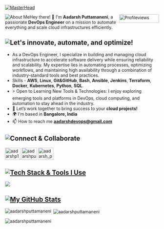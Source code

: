 [![MasterHead](https://media.licdn.com/dms/image/v2/D5616AQGTIPdcBlSX8g/profile-displaybackgroundimage-shrink_350_1400/B56ZfT6fRBGoAc-/0/1751607014976?e=1756944000&v=beta&t=q5Ij4hvfvJDpaVvgty_uDOeuhhZmNwtN7yy6Dcck8eo)](https://rishavchanda.io)
<p>
  <span style="float: left;">
    <img src="https://img.shields.io/badge/About_Me-000000?style=for-the-badge&logoColor=white" alt="About Me"/>
  </span>
  <span style="float: aligin="left";">
    <img src="https://komarev.com/ghpvc/?username=aadarshputtamaneni&label=Profile%20views&color=f07d4c&style=plastict" align="right"alt="Profileviews" width="130" height="28"/>
  </span>
</p>


Hey there! 👋 I'm **Aadarsh Puttamaneni**, a passionate **DevOps Engineer** on a mission to automate everything and scale cloud infrastructures efficiently.  

## ![Let's innovate, automate, and optimize!](https://img.shields.io/badge/Let's%20innovate,%20automate,%20and%20optimize!-000000?style=for-the-badge&logoColor=white)
-  As a DevOps Engineer, I specialize in building and managing cloud infrastructure to accelerate software delivery while ensuring reliability and scalability. My expertise lies in automating processes, optimizing workflows, and maintaining high availability through a combination of industry-standard tools and best practices.
- Skills - **AWS**, **Linux**, **Git&GitHub**, **Bash**, **Ansible**, **Jenkins**, **Terraform**, **Docker**, **Kubernetes**, **Python**, **SQL**.
- ⚡  Open to Learning New Tools & Technologies: I enjoy exploring emerging tools and platforms in DevOps, cloud computing, and automation to stay ahead in the industry.
- 🌟 Let’s work together to bring success to your **cloud projects!**
- 🌍  I'm based in **Bangalore, India**
- 📫 How to reach me **aadarshdevops@gmail.com**
## ![Connect & Collaborate](https://img.shields.io/badge/Connect%20&%20Collaborate-black?style=for-the-badge&logoColor=white&labelColor=black)
<p align="left">
<a href="https://twitter.com/aadarshp153" target="blank"><img align="center" src="https://raw.githubusercontent.com/rahuldkjain/github-profile-readme-generator/master/src/images/icons/Social/twitter.svg" alt="aadarshp153" height="40" width="50" /></a>
<a href="https://linkedin.com/in/aadarshputtamaneni" target="blank"><img align="center" src="https://raw.githubusercontent.com/rahuldkjain/github-profile-readme-generator/master/src/images/icons/Social/linked-in-alt.svg" alt="aadarshputtamaneni" height="40" width="50" /></a>
<a href="https://instagram.com/aadarsh_puttamaneni" target="blank"><img align="center" src="https://raw.githubusercontent.com/rahuldkjain/github-profile-readme-generator/master/src/images/icons/Social/instagram.svg" alt="aadarsh_puttamaneni" height="40" width="50" /></a>
</p>

## [![Tech Stack & Tools I Use](https://img.shields.io/badge/Tech_Stack_%26_Tools_I_Use-000000?style=for-the-badge&logo=tools&logoColor=white)](https://github.com/NotHarshhaa)
<p align="left">
  <a href="https://skillicons.dev">
    <img src="https://skillicons.dev/icons?i=aws,linux,git,github,bash,ansible,jenkins,terraform,docker,kubernetes,python"/>
  </a>
</p>
 
## [![My GitHub Stats](https://img.shields.io/badge/My_GitHub_Stats-000000?style=for-the-badge&logoColor=white)](https://github.com/NotHarshhaa)

<p><img align="left" src="https://github-readme-stats.vercel.app/api/top-langs?username=aadarshputtamaneni&show_icons=true&locale=en&layout=compact&theme=radical" alt="aadarshputtamaneni" /></p>

<p>&nbsp;<img align="center" src="https://github-readme-stats.vercel.app/api?username=aadarshputtamaneni&show_icons=true&locale=en&layout=compact&theme=radical" alt="aadarshputtamaneni" /></p>

<p><img align="center" src="https://github-readme-streak-stats.herokuapp.com/?user=aadarshputtamaneni&show_icons=true&locale=en&layout=compact&theme=radical" alt="aadarshputtamaneni" /></p>

